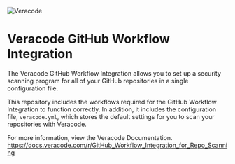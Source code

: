 ![Veracode](imgs/vclogo.png)

# Veracode GitHub Workflow Integration 

The Veracode GitHub Workflow Integration allows you to set up a security scanning program for all of your GitHub repositories in a single configuration file.

This repository includes the workflows required for the GitHub Workflow Integration to function correctly. In addition, it includes the configuration file, `veracode.yml`, which stores the default settings for you to scan your repositories with Veracode.

For more information, view the Veracode Documentation.
https://docs.veracode.com/r/GitHub_Workflow_Integration_for_Repo_Scanning
